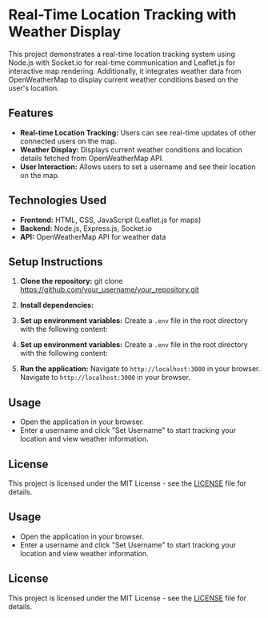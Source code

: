 # Real-Time Location Tracking with Weather Display

This project demonstrates a real-time location tracking system using Node.js with Socket.io for real-time communication and Leaflet.js for interactive map rendering. Additionally, it integrates weather data from OpenWeatherMap to display current weather conditions based on the user's location.

## Features

- **Real-time Location Tracking:** Users can see real-time updates of other connected users on the map.
- **Weather Display:** Displays current weather conditions and location details fetched from OpenWeatherMap API.
- **User Interaction:** Allows users to set a username and see their location on the map.

## Technologies Used

- **Frontend:** HTML, CSS, JavaScript (Leaflet.js for maps)
- **Backend:** Node.js, Express.js, Socket.io
- **API:** OpenWeatherMap API for weather data

## Setup Instructions

1. **Clone the repository:**
git clone https://github.com/your_username/your_repository.git

2. **Install dependencies:**

3. **Set up environment variables:**
Create a `.env` file in the root directory with the following content:

3. **Set up environment variables:**
Create a `.env` file in the root directory with the following content:

4. **Run the application:**
Navigate to `http://localhost:3000` in your browser.
Navigate to `http://localhost:3000` in your browser.

## Usage

- Open the application in your browser.
- Enter a username and click "Set Username" to start tracking your location and view weather information.

## License

This project is licensed under the MIT License - see the [LICENSE](LICENSE) file for details.

## Usage

- Open the application in your browser.
- Enter a username and click "Set Username" to start tracking your location and view weather information.

## License

This project is licensed under the MIT License - see the [LICENSE](LICENSE) file for details.
